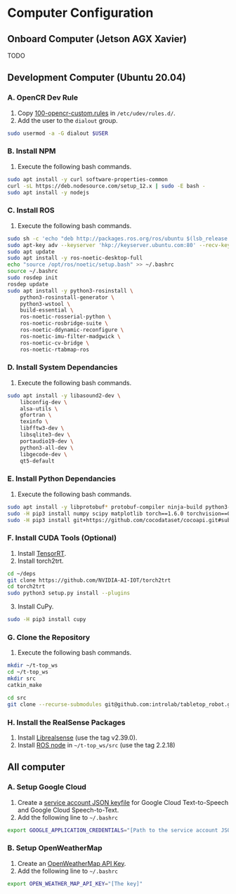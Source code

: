 # Computer Configuration

## Onboard Computer (Jetson AGX Xavier)
TODO

## Development Computer (Ubuntu 20.04)

### A. OpenCR Dev Rule
1. Copy [100-opencr-custom.rules](../../firmwares/opencr_firmware/100-opencr-custom.rules) in `/etc/udev/rules.d/`.
2. Add the user to the `dialout` group.
```bash
sudo usermod -a -G dialout $USER
```

### B. Install NPM
1. Execute the following bash commands.
```bash
sudo apt install -y curl software-properties-common
curl -sL https://deb.nodesource.com/setup_12.x | sudo -E bash -
sudo apt install -y nodejs
```

### C. Install ROS
1. Execute the following bash commands.
```bash
sudo sh -c 'echo "deb http://packages.ros.org/ros/ubuntu $(lsb_release -sc) main" > /etc/apt/sources.list.d/ros-latest.list'
sudo apt-key adv --keyserver 'hkp://keyserver.ubuntu.com:80' --recv-key C1CF6E31E6BADE8868B172B4F42ED6FBAB17C654
sudo apt update
sudo apt install -y ros-noetic-desktop-full
echo "source /opt/ros/noetic/setup.bash" >> ~/.bashrc
source ~/.bashrc
sudo rosdep init
rosdep update
sudo apt install -y python3-rosinstall \
    python3-rosinstall-generator \
    python3-wstool \
    build-essential \
    ros-noetic-rosserial-python \
    ros-noetic-rosbridge-suite \
    ros-noetic-ddynamic-reconfigure \
    ros-noetic-imu-filter-madgwick \
    ros-noetic-cv-bridge \
    ros-noetic-rtabmap-ros
```

### D. Install System Dependancies
1. Execute the following bash commands.
```bash
sudo apt install -y libasound2-dev \
    libconfig-dev \
    alsa-utils \
    gfortran \
    texinfo \
    libfftw3-dev \
    libsqlite3-dev \
    portaudio19-dev \
    python3-all-dev \
    libgecode-dev \
    qt5-default
```

### E. Install Python Dependancies
1. Execute the following bash commands.
```bash
sudo apt install -y libprotobuf* protobuf-compiler ninja-build python3-pip
sudo -H pip3 install numpy scipy matplotlib torch==1.6.0 torchvision==0.7.0 torchaudio==0.6.0 playsound google-cloud-texttospeech google-cloud-speech libconf tqdm pyside2 sounddevice librosa requests ipinfo
sudo -H pip3 install git+https://github.com/cocodataset/cocoapi.git#subdirectory=PythonAPI
```

### F. Install CUDA Tools (Optional)
1. Install [TensorRT](https://docs.nvidia.com/deeplearning/tensorrt/install-guide/index.html).
2. Install torch2trt.
```bash
cd ~/deps
git clone https://github.com/NVIDIA-AI-IOT/torch2trt
cd torch2trt
sudo python3 setup.py install --plugins
```

3. Install CuPy.
```bash
sudo -H pip3 install cupy
```

### G. Clone the Repository
1. Execute the following bash commands.
```bash
mkdir ~/t-top_ws
cd ~/t-top_ws
mkdir src
catkin_make

cd src
git clone --recurse-submodules git@github.com:introlab/tabletop_robot.git
```

### H. Install the RealSense Packages
1. Install [Librealsense](https://github.com/IntelRealSense/librealsense/blob/v2.39.0/doc/installation.md) (use the tag v2.39.0).
2. Install [ROS node](https://github.com/IntelRealSense/realsense-ros#step-2-install-intel-realsense-ros-from-sources) in `~/t-top_ws/src`  (use the tag 2.2.18)

## All computer
### A. Setup Google Cloud
1. Create a [service account JSON keyfile](https://cloud.google.com/iam/docs/creating-managing-service-accounts#creating) for Google Cloud Text-to-Speech and Google Cloud Speech-to-Text.
2. Add the following line to `~/.bashrc`
```bash
export GOOGLE_APPLICATION_CREDENTIALS="[Path to the service account JSON keyfile]"
```

### B. Setup OpenWeatherMap
1. Create an [OpenWeatherMap API Key](https://home.openweathermap.org/users/sign_up).
2. Add the following line to `~/.bashrc`
```bash
export OPEN_WEATHER_MAP_API_KEY="[The key]"
```
